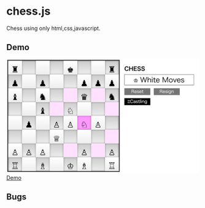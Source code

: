 chess.js
========

Chess using only html,css,javascript.


## Demo
![Demo](/demo.png)
  [Demo](http://web.sfc.keio.ac.jp/~t13208to/ltp_final/)

## Bugs

